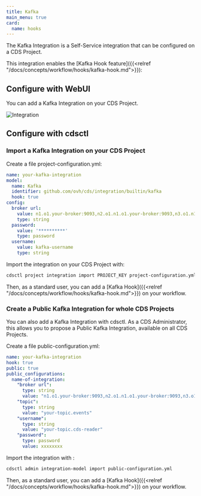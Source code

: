 ```yaml
---
title: Kafka
main_menu: true
card: 
  name: hooks
---
```


The Kafka Integration is a Self-Service integration that can be configured on a CDS Project.

This integration enables the [Kafka Hook feature]({{<relref "/docs/concepts/workflow/hooks/kafka-hook.md">}}):

## Configure with WebUI

You can add a Kafka Integration on your CDS Project.

![Integration](../images/kafka-integration-webui.png)

## Configure with cdsctl

### Import a Kafka Integration on your CDS Project

Create a file project-configuration.yml:

```yml
name: your-kafka-integration
model:
  name: Kafka
  identifier: github.com/ovh/cds/integration/builtin/kafka
  hook: true
config:
  broker url:
    value: n1.o1.your-broker:9093,n2.o1.n1.o1.your-broker:9093,n3.o1.n1.o1.your-broker:9093
    type: string
  password:
    value: '**********'
    type: password
  username:
    value: kafka-username
    type: string
```

Import the integration on your CDS Project with:

```bash
cdsctl project integration import PROJECT_KEY project-configuration.yml
```

Then, as a standard user, you can add a [Kafka Hook]({{<relref "/docs/concepts/workflow/hooks/kafka-hook.md">}}) on your workflow.


### Create a Public Kafka Integration for whole CDS Projects

You can also add a Kafka Integration with cdsctl. As a CDS Administrator,
this allows you to propose a Public Kafka Integration, available on all CDS Projects.

Create a file public-configuration.yml:

```yml
name: your-kafka-integration
hook: true
public: true
public_configurations:
  name-of-integration:
    "broker url":
      type: string
      value: "n1.o1.your-broker:9093,n2.o1.n1.o1.your-broker:9093,n3.o1.n1.o1.your-broker:9093"
    "topic":
      type: string
      value: "your-topic.events"
    "username":
      type: string
      value: "your-topic.cds-reader"
    "password":
      type: password
      value: xxxxxxxx
```

Import the integration with :

```bash
cdsctl admin integration-model import public-configuration.yml
```

Then, as a standard user, you can add a [Kafka Hook]({{<relref "/docs/concepts/workflow/hooks/kafka-hook.md">}}) on your workflow.